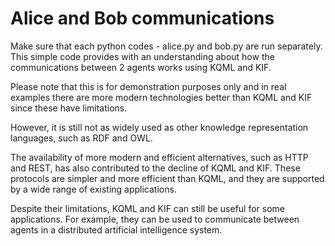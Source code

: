 # Alice and Bob communications

Make sure that each python codes - alice.py and bob.py are run separately.
This simple code provides with an understanding about how the communications between 2 agents works using KQML and KIF.

Please note that this is for demonstration purposes only and in real examples there are more modern technologies better than KQML and KIF since these have limitations.

However, it is still not as widely used as other knowledge representation languages, such as RDF and OWL.

The availability of more modern and efficient alternatives, such as HTTP and REST, has also contributed to the decline of KQML and KIF. These protocols are simpler and more efficient than KQML, and they are supported by a wide range of existing applications.

Despite their limitations, KQML and KIF can still be useful for some applications. For example, they can be used to communicate between agents in a distributed artificial intelligence system.
